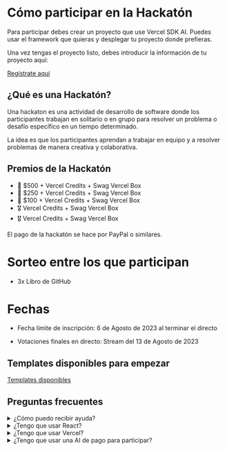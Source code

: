 # Cómo participar en la Hackatón

Para participar debes crear un proyecto que use Vercel SDK AI. Puedes usar el framework que quieras y desplegar tu proyecto donde prefieras.

Una vez tengas el proyecto listo, debes introducir la información de tu proyecto aquí:

[Regístrate aquí](https://github.com/midudev/hackaton-vercel-2024/issues/new?assignees=&labels=registro&projects=&template=register.yml&title=%5BParticipaci%C3%B3n%5D%3A+%3Cinserta-aqui-tu-nick-o-nombre%3E)

## ¿Qué es una Hackatón?

Una hackaton es una actividad de desarrollo de software donde los participantes trabajan en solitario o en grupo para resolver un problema o desafío específico en un tiempo determinado.

La idea es que los participantes aprendan a trabajar en equipo y a resolver problemas de manera creativa y colaborativa.

## Premios de la Hackatón

- 🥇 $500 + Vercel Credits + Swag Vercel Box
- 🥈 $250 + Vercel Credits + Swag Vercel Box
- 🥉 $100 + Vercel Credits + Swag Vercel Box
- 🎖️ Vercel Credits + Swag Vercel Box
- 🎖️ Vercel Credits + Swag Vercel Box

El pago de la hackatón se hace por PayPal o similares.

# Sorteo entre los que participan

- 3x Libro de GitHub

# Fechas

- Fecha límite de inscripción:
6 de Agosto de 2023 al terminar el directo

- Votaciones finales en directo:
Stream del 13 de Agosto de 2023

## Templates disponibles para empezar

[Templates disponibles](https://sdk.vercel.ai/docs/introduction#templates)

## Preguntas frecuentes

<details>
  <summary>¿Cómo puedo recibir ayuda?</summary>
  
  Puedes unirte a nuestro canal de Discord para recibir ayuda.
  
  https://discord.gg/midudev
</details>

<details>
  <summary>¿Tengo que usar React?</summary>

  No, puedes usar el framework que prefieras. Siempre y cuando puedas usar Vercel SDK AI en alguna parte de tu proyecto.
</details>

<details>
  <summary>¿Tengo que usar Vercel?</summary>

  No, puedes desplegar tu aplicación donde prefieras.
</details>

<details>
  <summary>¿Tengo que usar una AI de pago para participar?</summary>

  Sí, pero puedes hacer que tu proyecto sólo funcione al informar con una API KEY por parte del usuario. Sólo asegúrate que lo especifiques en el README de tu proyecto y al introducir tu participación.

</details>
